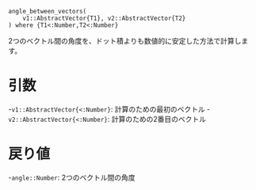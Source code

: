 ```
angle_between_vectors(
    v1::AbstractVector{T1}, v2::AbstractVector{T2}
) where {T1<:Number,T2<:Number}
```

2つのベクトル間の角度を、ドット積よりも数値的に安定した方法で計算します。

# 引数

-`v1::AbstractVector{<:Number}`: 計算のための最初のベクトル -`v2::AbstractVector{<:Number}`: 計算のための2番目のベクトル

# 戻り値

-`angle::Number`: 2つのベクトル間の角度

